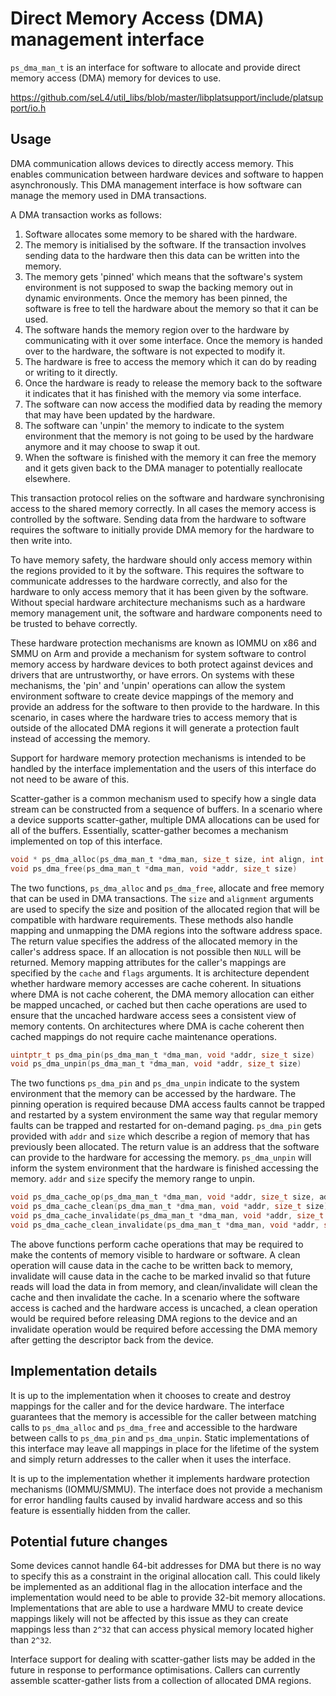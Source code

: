# Direct Memory Access (DMA) management interface

`ps_dma_man_t` is an interface for software to allocate and provide direct memory access (DMA) memory for devices to use.

<https://github.com/seL4/util_libs/blob/master/libplatsupport/include/platsupport/io.h>

## Usage

DMA communication allows devices to directly access memory. This enables communication between hardware devices
and software to happen asynchronously.  This DMA management interface is how software can manage the
memory used in DMA transactions.

A DMA transaction works as follows:

1. Software allocates some memory to be shared with the hardware.
2. The memory is initialised by the software. If the transaction involves sending data to the hardware
   then this data can be written into the memory.
3. The memory gets 'pinned' which means that the software's system environment is not supposed to swap the
   backing memory out in dynamic environments. Once the memory has been pinned, the software is free to tell
   the hardware about the memory so that it can be used.
4. The software hands the memory region over to the hardware by communicating with it over some interface.
   Once the memory is handed over to the hardware, the software is not expected to modify it.
5. The hardware is free to access the memory which it can do by reading or writing to it directly.
6. Once the hardware is ready to release the memory back to the software it indicates that it has finished
   with the memory via some interface.
7. The software can now access the modified data by reading the memory that may have been updated by the hardware.
8. The software can 'unpin' the memory to indicate to the system environment that the memory is not going to
   be used by the hardware anymore and it may choose to swap it out.
9. When the software is finished with the memory it can free the memory and it gets given back to the DMA manager
   to potentially reallocate elsewhere.

This transaction protocol relies on the software and hardware synchronising access to the shared memory correctly.
In all cases the memory access is controlled by the software. Sending data from the hardware to software requires
the software to initially provide DMA memory for the hardware to then write into.

To have memory safety, the hardware should only access memory within the regions provided to it by the software.
This requires the software to communicate addresses to the hardware correctly, and also for the hardware to only
access memory that it has been given by the software. Without special hardware architecture mechanisms such as a
hardware memory management unit, the software and hardware components need to be trusted to behave correctly.

These hardware protection mechanisms are known as IOMMU on x86 and SMMU on Arm and provide a mechanism for system
software to control memory access by hardware devices to both protect against devices and drivers that are untrustworthy,
or have errors.  On systems with these mechanisms, the 'pin' and 'unpin' operations can allow the system environment software
to create device mappings of the memory and provide an address for the software to then provide to the hardware.
In this scenario, in cases where the hardware tries to access memory that is outside of the allocated DMA regions
it will generate a protection fault instead of accessing the memory.

Support for hardware memory protection mechanisms is intended to be handled by the interface implementation and the
users of this interface do not need to be aware of this.

Scatter-gather is a common mechanism used to specify how a single data stream can be constructed from a sequence of
buffers. In a scenario where a device supports scatter-gather, multiple DMA allocations can be used for
all of the buffers.  Essentially, scatter-gather becomes a mechanism implemented on top of this interface.

```c
void * ps_dma_alloc(ps_dma_man_t *dma_man, size_t size, int align, int cache, ps_mem_flags_t flags)
void ps_dma_free(ps_dma_man_t *dma_man, void *addr, size_t size)
```

The two functions, `ps_dma_alloc` and `ps_dma_free`, allocate and free memory that can be used in DMA transactions.
The `size` and `alignment` arguments are used to specify the size and position of the allocated region that will be
compatible with hardware requirements. These methods also handle mapping and unmapping the DMA regions into
the software address space. The return value specifies the address of the allocated memory in the caller's address space.
If an allocation is not possible then `NULL` will be returned.  Memory mapping attributes for the caller's mappings
are specified by the `cache` and `flags` arguments.  It is architecture dependent whether hardware memory accesses are cache
coherent. In situations where DMA is not cache coherent, the DMA memory allocation can either be mapped uncached, or
cached but then cache operations are used to ensure that the uncached hardware access sees a consistent view of memory contents.
On architectures where DMA is cache coherent then cached mappings do not require cache maintenance operations.

```c
uintptr_t ps_dma_pin(ps_dma_man_t *dma_man, void *addr, size_t size)
void ps_dma_unpin(ps_dma_man_t *dma_man, void *addr, size_t size)
```

The two functions `ps_dma_pin` and `ps_dma_unpin` indicate to the system environment that the memory can be accessed
by the hardware. The pinning operation is required because DMA access faults cannot be trapped and restarted by a system environment
the same way that regular memory faults can be trapped and restarted for on-demand paging. `ps_dma_pin` gets provided with `addr` and
`size` which describe a region of memory that has previously been allocated. The return value is an address that the software
can provide to the hardware for accessing the memory.  `ps_dma_unpin` will inform the system environment that the
hardware is finished accessing the memory. `addr` and `size` specify the memory range to unpin.

```c
void ps_dma_cache_op(ps_dma_man_t *dma_man, void *addr, size_t size, adma_cache_op_t op)
void ps_dma_cache_clean(ps_dma_man_t *dma_man, void *addr, size_t size)
void ps_dma_cache_invalidate(ps_dma_man_t *dma_man, void *addr, size_t size)
void ps_dma_cache_clean_invalidate(ps_dma_man_t *dma_man, void *addr, size_t size)
```

The above functions perform cache operations that may be required to make the contents of memory visible to hardware
or software. A clean operation will cause data in the cache to be written back to memory, invalidate will cause data
in the cache to be marked invalid so that future reads will load the data in from memory, and clean/invalidate will
clean the cache and then invalidate the cache. In a scenario where the software access is cached and the hardware access
is uncached, a clean operation would be required before releasing DMA regions to the device and an invalidate operation would
be required before accessing the DMA memory after getting the descriptor back from the device.

## Implementation details

It is up to the implementation when it chooses to create and destroy mappings for the caller and for the device hardware.
The interface guarantees that the memory is accessible for the caller between matching calls to `ps_dma_alloc`
and `ps_dma_free` and accessible to the hardware between calls to `ps_dma_pin` and `ps_dma_unpin`.  Static implementations of
this interface may leave all mappings in place for the lifetime of the system and simply return addresses to the caller
when it uses the interface.

It is up to the implementation whether it implements hardware protection mechanisms (IOMMU/SMMU). The interface does not provide
a mechanism for error handling faults caused by invalid hardware access and so this feature is essentially hidden
from the caller.

## Potential future changes

Some devices cannot handle 64-bit addresses for DMA but there is no way to specify this as a constraint in the original
allocation call. This could likely be implemented as an additional flag in the allocation interface and the implementation
would need to be able to provide 32-bit memory allocations.  Implementations that are able to use a hardware MMU to create
device mappings likely will not be affected by this issue as they can create mappings less than `2^32` that can access physical
memory located higher than `2^32`.

Interface support for dealing with scatter-gather lists may be added in the future in response to performance optimisations.
Callers can currently assemble scatter-gather lists from a collection of allocated DMA regions.
